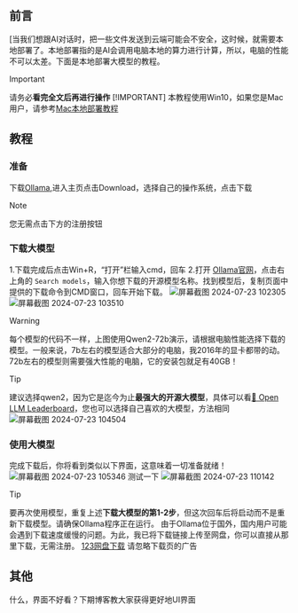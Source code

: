 ## 前言
[当我们想跟AI对话时，把一些文件发送到云端可能会不安全，这时候，就需要本地部署了。本地部署指的是AI会调用电脑本地的算力进行计算，所以，电脑的性能不可以太差。下面是本地部署大模型的教程。
> [!IMPORTANT]
> 请务必**看完全文后再进行操作**
> [!IMPORTANT]
>本教程使用Win10，如果您是Mac用户，请参考[Mac本地部署教程](https://www.bilibili.com/video/BV18E421N7d4/?vd_source=4d615fafe7d9dfc43c90bfcb3b9fdcbb)
## 教程
### 准备
下载[Ollama](https://ollama.com/),进入主页点击Download，选择自己的操作系统，点击下载
> [!NOTE]
> 您无需点击下方的注册按钮
### 下载大模型
1.下载完成后点击Win+R，“打开”栏输入cmd，回车
2.打开 [Ollama官网](https://ollama.com/)，点击右上角的 `Search models`，输入你想下载的开源模型名称。找到模型后，复制页面中提供的下载命令到CMD窗口，回车开始下载。
![屏幕截图 2024-07-23 102305](https://github.com/user-attachments/assets/22fdeeeb-6382-4051-8164-e4b800d99b62)
![屏幕截图 2024-07-23 103510](https://github.com/user-attachments/assets/45c070d8-c8e4-4d37-8712-442505c366ed)
> [!Warning]
> 每个模型的代码不一样，上图使用Qwen2-72b演示，请根据电脑性能选择下载的模型。一般来说，7b左右的模型适合大部分的电脑，我2016年的显卡都带的动。72b左右的模型则需要强大性能的电脑，它的安装包就足有40GB！

> [!TIP]
> 建议选择qwen2，因为它是迄今为止**最强大的开源大模型**，具体可以看[🤗 Open LLM Leaderboard](https://huggingface.co/spaces/open-llm-leaderboard/open_llm_leaderboard)，您也可以选择自己喜欢的大模型，方法相同
![屏幕截图 2024-07-23 104504](https://github.com/user-attachments/assets/bdd3cc45-c8e0-4c89-afa9-9e57c6ed8773)

### 使用大模型
完成下载后，你将看到类似以下界面，这意味着一切准备就绪！
![屏幕截图 2024-07-23 105346](https://github.com/user-attachments/assets/6e1cccf9-3def-48e2-97a3-270844a1e946)
测试一下
![屏幕截图 2024-07-23 110142](https://github.com/user-attachments/assets/4ab8d016-3abe-4c05-a826-e37cdb8a3596)
> [!TIP]
> 要再次使用模型，重复上述**下载大模型的第1-2步**，但这次回车后将启动而不是重新下载模型。请确保Ollama程序正在运行。
由于Ollama位于国外，国内用户可能会遇到下载速度缓慢的问题。为此，我已将下载链接上传至网盘，你可以直接从那里下载，无需注册。
[123网盘下载](https://www.123pan.com/s/hoPKVv-DxB63.html)
请忽略下载页的广告

## 其他
什么，界面不好看？下期博客教大家获得更好地UI界面